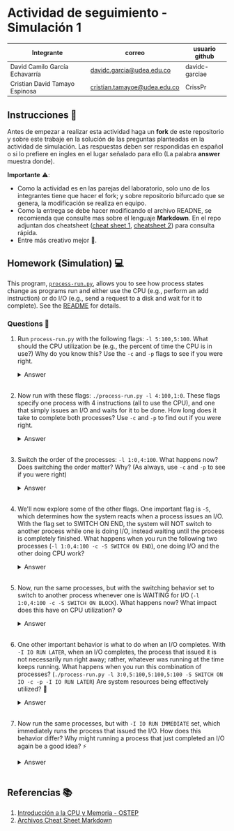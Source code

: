 # Actividad de seguimiento - Simulación 1

|Integrante|correo|usuario github|
|---|---|---|
|David Camilo García Echavarría|davidc.garcia@udea.edu.co|davidc-garciae|
|Cristian David Tamayo Espinosa|cristian.tamayoe@udea.edu.co|CrissPr|

## Instrucciones 📝

Antes de empezar a realizar esta actividad haga un **fork** de este repositorio y sobre este trabaje en la solución de las preguntas planteadas en la actividad de simulación. Las respuestas deben ser respondidas en español o si lo prefiere en ingles en el lugar señalado para ello (La palabra **answer** muestra donde).

**Importante** ⚠️:
* Como la actividad es en las parejas del laboratorio, solo uno de los integrantes tiene que hacer el fork; y sobre repositorio bifurcado que se genera, la modificación se realiza en equipo.
* Como la entrega se debe hacer modificando el archivo READNE, se recomienda que consulte mas sobre el lenguaje **Markdown**. En el repo adjuntan dos cheatsheet ([cheat sheet 1](Markdown_Cheat_Sheet.pdf), [cheatsheet 2](markdown-cheatsheet.pdf)) para consulta rápida.
* Entre más creativo mejor 🌟.

## Homework (Simulation) 💻

This program, [`process-run.py`](process-run.py), allows you to see how process states change as programs run and either use the CPU (e.g., perform an add instruction) or do I/O (e.g., send a request to a disk and wait for it to complete). See the [README](https://github.com/remzi-arpacidusseau/ostep-homework/blob/master/cpu-intro/README.md) for details.

### Questions 🤔

1. Run `process-run.py` with the following flags: `-l 5:100,5:100`. What should the CPU utilization be (e.g., the percent of time the CPU is in use?) Why do you know this? Use the `-c` and `-p` flags to see if you were right.

   <details>
   <summary>Answer</summary>
   La CPU está en uso el 100% del tiempo. 🖥️

   <img src="1.1.PNG">

   ### Explicación:
   - Se ejecutaron dos procesos con la bandera `-l 5:100,5:100`, lo que significa que cada proceso tiene 5 instrucciones que utilizan la CPU.
   - Como solo hay tareas de CPU y no de I/O, el sistema nunca está inactivo.
   - El primer proceso (PID: 0) ejecuta sus 5 instrucciones y luego finaliza.
   - Luego, el segundo proceso (PID: 1) ejecuta sus 5 instrucciones y también finaliza.
   - Como ambos procesos usan CPU constantemente sin esperas por I/O, el tiempo total de ejecución es **10 unidades de tiempo** y la CPU estuvo ocupada durante **10 de 10 unidades de tiempo**.

   <img src="1.2.PNG">

   ### Confirmación con estadísticas:
   `Stats: Total Time 10 Stats: CPU Busy 10 (100.00%) Stats: IO Busy 0 (0.00%)`
   Esto valida que la CPU se mantuvo ocupada todo el tiempo, sin momentos de inactividad ni espera de I/O. ✅

   </details>
   <br>

2. Now run with these flags: `./process-run.py -l 4:100,1:0`. These flags specify one process with 4 instructions (all to use the CPU), and one that simply issues an I/O and waits for it to be done. How long does it take to complete both processes? Use `-c` and `-p` to find out if you were right.

   <details>
   <summary>Answer</summary>
   
   El tiempo total para completar ambos procesos es **11 unidades de tiempo** ⏳.  
   <img src="2.1.PNG">

   ### Explicación:
   - El primer proceso (PID: 0) ejecuta sus 4 instrucciones de CPU seguidas.
   - Luego, el segundo proceso (PID: 1) se ejecuta y emite una operación de I/O en el tiempo 5.
   - Una vez emitida la I/O, el proceso entra en estado **BLOCKED** y permanece así por 5 unidades de tiempo (de 6 a 10), esperando que la operación de I/O se complete.
   - En el tiempo **11**, el proceso sale del estado bloqueado (`RUN:io_done`), completando su ejecución.

   <img src="2.2.PNG">

   ### Confirmación con estadísticas:
   - La CPU estuvo activa **6 de 11 unidades de tiempo** (54.55%).
   - El dispositivo de I/O estuvo ocupado **5 de 11 unidades de tiempo** (45.45%).

   Esto demuestra que el sistema alternó entre ejecución de CPU y espera de I/O, afectando la eficiencia general del CPU. ⚙️
   </details>
   </details>
   <br>

3. Switch the order of the processes: `-l 1:0,4:100`. What happens now? Does switching the order matter? Why? (As always, use `-c` and `-p` to see if you were right)

   <details>
   <summary>Answer</summary>
   Al cambiar el orden de los procesos con las banderas `-l 1:0,4:100`, el tiempo total de ejecución es 7 unidades de tiempo. ⏱️

   <img src="3.1.PNG">

   ### Explicación:
   - En este caso, el primer proceso (PID: 0) emite una operación de I/O en la primera unidad de tiempo y luego entra en estado **BLOCKED** mientras espera la finalización de la I/O.
   - Mientras tanto, el segundo proceso (PID: 1) ejecuta sus 4 instrucciones de CPU sin interrupciones.
   - Después de que PID: 1 termina, el proceso PID: 0 reanuda su ejecución, finalizando en el tiempo 7.

   ### ¿El orden afecta el comportamiento?
   Sí, el orden de los procesos influye en el uso de la CPU. El primer proceso (PID: 0) emite I/O de inmediato, lo que deja la CPU disponible para el segundo proceso (PID: 1). 🔄

   <img src="3.2.PNG">

   ### Confirmación con estadísticas:
   `Stats: Total Time 7 Stats: CPU Busy 6 (85.71%) Stats: IO Busy 5 (71.43%)`
   - La CPU estuvo ocupada **6 de 7 unidades de tiempo** (85.71%).
   - El dispositivo de I/O estuvo ocupado **5 de 7 unidades de tiempo** (71.43%).

   Esto demuestra cómo la ejecución de I/O en el primer proceso afecta el uso de la CPU y el dispositivo de I/O. 🔄⚡
   </details>
   <br>

4. We'll now explore some of the other flags. One important flag is `-S`, which determines how the system reacts when a process issues an I/O. With the flag set to SWITCH ON END, the system will NOT switch to another process while one is doing I/O, instead waiting until the process is completely finished. What happens when you run the following two processes (`-l 1:0,4:100 -c -S SWITCH ON END`), one doing I/O and the other doing CPU work?

   <details>
   <summary>Answer</summary>
   Al usar la opción `-S SWITCH_ON_END`, el comportamiento de la ejecución cambia de la siguiente manera:  

   ### Explicación:
   - El primer proceso (PID: 0) comienza con una instrucción de I/O, lo que lo pone en estado **BLOCKED** mientras espera que se complete la operación de I/O.
   - A pesar de que el segundo proceso (PID: 1) está listo para ejecutarse, el sistema no cambia a PID: 1 hasta que PID: 0 termine completamente, ya que la opción `SWITCH_ON_END` evita el cambio de proceso mientras uno esté haciendo I/O.
   - Solo después de que PID: 0 haya completado la I/O y esté listo para ejecutar en la CPU, el sistema cambiará al proceso PID: 1.
   - Luego de la finalización de PID: 0, el proceso PID: 1 ejecuta sus instrucciones de CPU.

   ### Comportamiento de cambio:
   El sistema espera a que el proceso actual termine completamente antes de cambiar a otro proceso, incluso si el otro proceso está listo para ejecutarse. 🛑

   <img src="4.PNG">

   ### Confirmación con estadísticas:
   `Stats: Total Time 11 Stats: CPU Busy 6 (54.55%) Stats: IO Busy 5 (45.45%)`
   - La CPU estuvo ocupada **6 de 11 unidades de tiempo** (54.55%).
   - El dispositivo de I/O estuvo ocupado **5 de 11 unidades de tiempo** (45.45%).

   Este resultado muestra cómo la política de "esperar al final" para cambiar de proceso afecta el uso del CPU y I/O, ya que la CPU estuvo ocupada menos tiempo debido a que no se aprovechó el tiempo de inactividad del proceso que estaba esperando I/O. ⏳

   </details>
   <br>

5. Now, run the same processes, but with the switching behavior set to switch to another process whenever one is WAITING for I/O (`-l 1:0,4:100 -c -S SWITCH ON BLOCK`). What happens now? What impact does this have on CPU utilization? ⚙️

   <details>
   <summary>Answer</summary>
   Al usar la opción `SWITCH_ON_BLOCK`, el sistema cambiará al siguiente proceso siempre que el proceso actual esté esperando I/O. El comportamiento es el siguiente:

   ### Explicación:
   - El primer proceso (PID: 0) emite una I/O y entra en estado **BLOCKED**.
   - Debido a que el sistema cambia de proceso en cuanto un proceso entra en estado bloqueado, el sistema pasa inmediatamente al segundo proceso (PID: 1) para que ejecute sus instrucciones de CPU.
   - Una vez que PID: 1 finaliza, el sistema retoma el proceso PID: 0 para completar la ejecución de I/O.

   ### Impacto en el uso de CPU:
   La CPU está ocupada más tiempo, ya que no se pierde el tiempo esperando. Se aprovecha al máximo la CPU al ejecutar el segundo proceso mientras el primero espera I/O. 🏃‍♂️

   <img src="5.PNG">

   ### Confirmación con estadísticas:
   `Stats: Total Time 7 Stats: CPU Busy 6 (85.71%) Stats: IO Busy 5 (71.43%)`

   La CPU estuvo ocupada **6 de 7 unidades de tiempo** (85.71%), lo que muestra que la política de cambio en bloque mejora la utilización de la CPU. 🔄
   </details>
   <br>

6. One other important behavior is what to do when an I/O completes. With `-I IO RUN LATER`, when an I/O completes, the process that issued it is not necessarily run right away; rather, whatever was running at the time keeps running. What happens when you run this combination of processes? (`./process-run.py -l 3:0,5:100,5:100,5:100 -S SWITCH ON IO -c -p -I IO RUN LATER`) Are system resources being effectively utilized? 🤔

   <details>
   <summary>Answer</summary>
   
   Al usar la opción `-I IO_RUN_LATER`, el sistema cambia su comportamiento respecto a cómo maneja la finalización de las operaciones de I/O.

   ### Explicación:
   - Cuando se utiliza `-I IO_RUN_LATER`, el sistema no ejecuta inmediatamente el proceso que completó una operación de I/O. En lugar de eso, deja que el proceso que estaba en ejecución continúe hasta que termine su ciclo de CPU. ⏳
   - En el caso de que varios procesos estén esperando I/O, el sistema no les da prioridad inmediatamente después de completar el I/O, lo que provoca que el proceso que estaba en ejecución (por ejemplo, el de la CPU) continúe hasta que termine su turno.

   ### Comportamiento observado:
   - Los procesos PID: 0 y PID: 1 inician su I/O, pero el proceso de CPU (PID: 2, PID: 3, etc.) sigue ejecutándose mientras otros procesos están esperando para iniciar o completar su I/O. ⌛
   - Esto hace que los procesos se "acumulen" en espera de I/O, pero no se les da prioridad inmediata después de completar la I/O.

   <img src="6.PNG">

   ### Confirmación con estadísticas:
   `Stats: Total Time 31 Stats: CPU Busy 21 (67.74%) Stats: IO Busy 15 (48.39%)`
   - La CPU estuvo ocupada **21 de 31 unidades de tiempo** (67.74%).
   - El dispositivo de I/O estuvo ocupado **15 de 31 unidades de tiempo** (48.39%).

   ### Análisis:
   - El comportamiento de `IO_RUN_LATER` resulta en una menor eficiencia en el uso de los recursos del sistema, ya que los procesos que completaron su I/O no se ejecutan inmediatamente, y otros procesos pueden quedar bloqueados mientras esperan que se liberen los recursos de CPU o I/O. 🛑
   - En este caso, el sistema no está maximizando el uso de los recursos de I/O y CPU en paralelo, lo que podría llevar a un mayor tiempo total de ejecución. 🕰️

   </details>
   <br>

7. Now run the same processes, but with `-I IO RUN IMMEDIATE` set, which immediately runs the process that issued the I/O. How does this behavior differ? Why might running a process that just completed an I/O again be a good idea? ⚡

   <details>
   <summary>Answer</summary>
   
   Al usar la opción `-I IO_RUN_IMMEDIATE`, el sistema cambia el comportamiento respecto a cómo maneja la finalización de las operaciones de I/O. 

   ### Explicación:
   - Cuando se utiliza `-I IO_RUN_IMMEDIATE`, el sistema ejecuta inmediatamente el proceso que completó una operación de I/O, lo que permite que los procesos que están esperando para completar I/O sean ejecutados de inmediato. 🔄
   - Este comportamiento contrasta con el de `IO_RUN_LATER`, donde el proceso que completó su I/O debe esperar hasta que la CPU termine su ciclo actual.

   <img src="7.PNG">

   ### Comportamiento observado:
   - En el caso de varios procesos con operaciones I/O, tan pronto como un proceso termina su I/O, se ejecuta de inmediato en lugar de esperar.
   - El sistema cambia rápidamente entre las operaciones de CPU y I/O, lo que hace un uso más eficiente de los recursos. ⚡

   ### Confirmación con estadísticas:
   `Stats: Total Time 21 Stats: CPU Busy 21 (100.00%) Stats: IO Busy 15 (71.43%)`
   - La CPU estuvo ocupada **21 de 21 unidades de tiempo** (100%).
   - El dispositivo de I/O estuvo ocupado **15 de 21 unidades de tiempo** (71.43%).

   ### Análisis:
   - El comportamiento de `IO_RUN_IMMEDIATE` mejora significativamente la utilización de la CPU, ya que la CPU estuvo ocupada durante todo el tiempo disponible. 💻
   - El uso de I/O sigue siendo alto, pero al permitir la ejecución inmediata de los procesos de I/O, se consigue un balance eficiente entre los procesos de CPU y I/O, reduciendo el tiempo total necesario para completar todas las tareas. ⏱️

   </details>
   <br>

   
## Referencias 📚
1. [Introducción a la CPU y Memoria - OSTEP](https://github.com/remzi-arpacidusseau/ostep-homework/tree/master/cpu-intro) 
2. [Archivos Cheat Sheet Markdown](Markdown_Cheat_Sheet.pdf)
